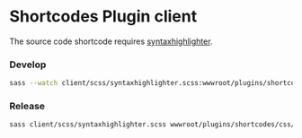 ﻿# Shortcodes Plugin client

The source code shortcode requires [syntaxhighlighter](https://github.com/syntaxhighlighter/syntaxhighlighter).

### Develop

```bash
sass --watch client/scss/syntaxhighlighter.scss:wwwroot/plugins/shortcodes/css/syntaxhighlighter.css
```

### Release

```bash
sass client/scss/syntaxhighlighter.scss wwwroot/plugins/shortcodes/css/syntaxhighlighter.css --style compressed
```